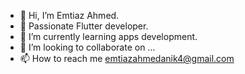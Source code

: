 - 👋 Hi, I’m Emtiaz Ahmed.
- 👀 Passionate Flutter developer.
- 🌱 I’m currently learning apps development.
- 💞️ I’m looking to collaborate on ...
- 📫 How to reach me emtiazahmedanik4@gmail.com

<!---
emtiazahmedanik/emtiazahmedanik is a ✨ special ✨ repository because its `README.md` (this file) appears on your GitHub profile.
You can click the Preview link to take a look at your changes.
--->
